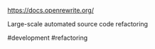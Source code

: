 https://docs.openrewrite.org/

Large-scale automated source code refactoring

#development #refactoring